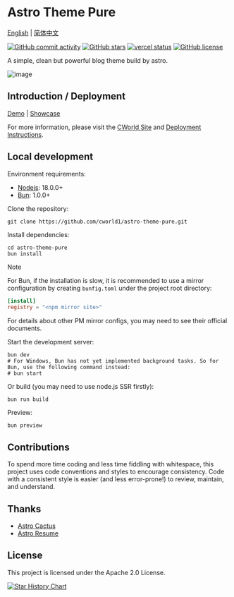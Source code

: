 # Astro Theme Pure

[English](./README.md) | [简体中文](./README-zh-CN.md)

[![GitHub commit activity](https://img.shields.io/github/commit-activity/t/cworld1/astro-theme-pure?label=commits&style=flat-square)](https://github.com/cworld1/astro-theme-pure/commits)
[![GitHub stars](https://img.shields.io/github/stars/cworld1/astro-theme-pure?style=flat-square)](https://github.com/cworld1/astro-theme-pure/stargazers)
[![vercel status](https://img.shields.io/website?down_message=offline&label=vercel&logo=vercel&style=flat-square&up_message=online&url=https%3A%2F%2Fastro-theme-pure.vercel.app)](#)
[![GitHub license](https://img.shields.io/github/license/cworld1/astro-theme-pure?style=flat-square)](https://github.com/cworld1/astro-theme-pure/blob/main/LICENSE)

A simple, clean but powerful blog theme build by astro.

![image](https://github.com/user-attachments/assets/7eb17ddf-fd5f-42f3-a337-675a21ba7a27)

## Introduction / Deployment

[Demo](https://astro-theme-pure.vercel.app/) | [Showcase](https://github.com/cworld1/astro-theme-pure/issues/10)

For more information, please visit the [CWorld Site](https://cworld0.com/blog/theme-resume) and [Deployment Instructions](https://astro-theme-pure.vercel.app/blog/customize).

## Local development

Environment requirements:

- [Nodejs](https://nodejs.org/): 18.0.0+
- [Bun](https://bun.sh/): 1.0.0+

Clone the repository:

```shell
git clone https://github.com/cworld1/astro-theme-pure.git
```

Install dependencies:

```shell
cd astro-theme-pure
bun install
```
> [!NOTE]
> For Bun, if the installation is slow, it is recommended to use a mirror configuration by creating  `bunfig.toml` under the project root directory:
>
> ```toml
> [install]
> registry = "<npm mirror site>"
> ```
>
> For details about other PM mirror configs, you may need to see their official documents.

Start the development server:

```shell
bun dev
# For Windows, Bun has not yet implemented background tasks. So for Bun, use the following command instead:
# bun start
```

Or build (you may need to use node.js SSR firstly):

```shell
bun run build
```

Preview:

```shell
bun preview
```

## Contributions

To spend more time coding and less time fiddling with whitespace, this project uses code conventions and styles to encourage consistency. Code with a consistent style is easier (and less error-prone!) to review, maintain, and understand.

## Thanks

- [Astro Cactus](https://github.com/chrismwilliams/astro-theme-cactus)
- [Astro Resume](https://github.com/srleom/astro-theme-resume)

## License

This project is licensed under the Apache 2.0 License.

[![Star History Chart](https://api.star-history.com/svg?repos=cworld1/astro-theme-pure&type=Date)](https://star-history.com/#cworld1/astro-theme-pure&Date)
